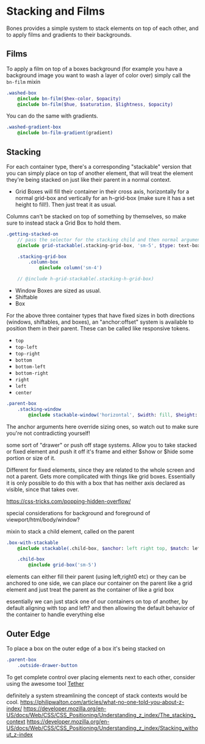 # Stacking and Films

Bones provides a simple system to stack elements on top of each other, and to apply films and gradients to their backgrounds.


## Films

To apply a film on top of a boxes background (for example you have a background image you want to wash a layer of color over) simply call the `bn-film` mixin

```sass
.washed-box
	@include bn-film($hex-color, $opacity)
	@include bn-film($hue, $saturation, $lightness, $opacity)
```

You can do the same with gradients.

```sass
.washed-gradient-box
	@include bn-film-gradient(gradient)
```


## Stacking

For each container type, there's a corresponding "stackable" version that you can simply place on top of another element, that will treat the element they're being stacked on just like their parent in a normal context.

- Grid Boxes will fill their container in their cross axis, horizontally for a normal grid-box and vertically for an h-grid-box (make sure it has a set height to fill!). Then just treat it as usual.

Columns can't be stacked on top of something by themselves, so make sure to instead stack a Grid Box to hold them.

```sass
.getting-stacked-on
	// pass the selector for the stacking child and then normal arguments
	@include grid-stackable(.stacking-grid-box, 'sm-5', $type: text-box)

	.stacking-grid-box
		.column-box
			@include column('sm-4')

	// @include h-grid-stackable(.stacking-h-grid-box)
```

- Window Boxes are sized as usual.
- Shiftable
- Box

For the above three container types that have fixed sizes in both directions (windows, shiftables, and boxes), an "anchor:offset" system is available to position them in their parent. These can be called like responsive tokens.

- `top`
- `top-left`
- `top-right`
- `bottom`
- `bottom-left`
- `bottom-right`
- `right `
- `left`
- `center`

```sass
.parent-box
	.stacking-window
		@include stackable-window('horizontal', $width: fill, $height: 20ru, $anchors: 'xs-left, sm-left:5ru')
```

The anchor arguments here override sizing ones, so watch out to make sure you're not contradicting yourself!






some sort of "drawer" or push off stage systems. Allow you to take stacked or fixed element and push it off it's frame and either $show or $hide some portion or size of it.

Different for fixed elements, since they are related to the whole screen and not a parent. Gets more complicated with things like grid boxes. Essentially it is only possible to do this with a box that has neither axis declared as visible, since that takes over.

https://css-tricks.com/popping-hidden-overflow/



special considerations for background and foreground of viewport/html/body/window?

mixin to stack a child element, called on the parent

```sass
.box-with-stackable
	@include stackable(.child-box, $anchor: left right top, $match: left-20p)

	.child-box
		@include grid-box('sm-5')

```


elements can either fill their parent (using left,right0 etc) or they can be anchored to one side, we can place our container on the parent like a grid element and just treat the parent as the container of like a grid box


essentially we can just stack one of our containers on top of another, by default aligning with top and left? and then allowing the default behavior of the container to handle everything else



## Outer Edge

To place a box on the outer edge of a box it's being stacked on 

```sass
.parent-box
	.outside-drawer-button
```


To get complete control over placing elements next to each other, consider using the awesome tool [Tether](http://tether.io/docs/welcome/)



definitely a system streamlining the concept of stack contexts would be cool.
https://philipwalton.com/articles/what-no-one-told-you-about-z-index/
https://developer.mozilla.org/en-US/docs/Web/CSS/CSS_Positioning/Understanding_z_index/The_stacking_context
https://developer.mozilla.org/en-US/docs/Web/CSS/CSS_Positioning/Understanding_z_index/Stacking_without_z-index